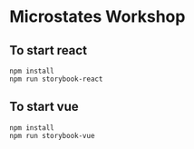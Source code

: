 # Microstates Workshop

## To start react

```
npm install
npm run storybook-react
```

## To start vue

```
npm install
npm run storybook-vue
```
